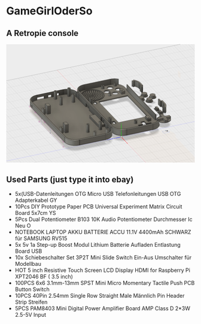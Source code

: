# GameGirlOderSo
## A Retropie console
![](https://github.com/ragon000/GameGirlOderSo/raw/master/pic.PNG)

## Used Parts (just type it into ebay)
- 5x(USB-Datenleitungen OTG Micro USB Telefonleitungen USB OTG Adapterkabel GY
- 10Pcs DIY Prototype Paper PCB Universal Experiment Matrix Circuit Board 5x7cm YS
- 5Pcs Dual Potentiometer B103 10K Audio Potentiometer Durchmesser Ic Neu O
- NOTEBOOK LAPTOP AKKU BATTERIE ACCU 11.1V 4400mAh SCHWARZ für SAMSUNG RV515
- 5x 5v 1a Step-up Boost Modul Lithium Batterie Aufladen Entlastung Board USB
- 10x Schiebeschalter Set 3P2T Mini Slide Switch Ein-Aus Umschalter für Modellbau
- HOT 5 inch Resistive Touch Screen LCD Display HDMI for Raspberry Pi XPT2046 BF ( 3.5 inch)
- 100PCS 6x6 3.1mm-13mm SPST Mini Micro Momentary Tactile Push PCB Button Switch
- 10PCS 40Pin 2.54mm Single Row Straight Male Männlich Pin Header Strip Streifen
- 5PCS PAM8403 Mini Digital Power Amplifier Board AMP Class D 2*3W 2.5-5V Input
